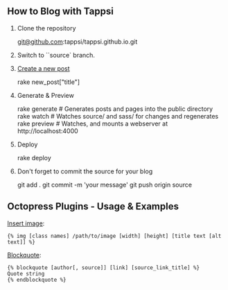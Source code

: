 ## How to Blog with Tappsi

1. Clone the repository

    git@github.com:tappsi/tappsi.github.io.git

2. Switch to ``source` branch.

3. [Create a new post](http://octopress.org/docs/blogging/)

    rake new_post["title"]

4. Generate & Preview

    rake generate   # Generates posts and pages into the public directory
    rake watch      # Watches source/ and sass/ for changes and regenerates
    rake preview    # Watches, and mounts a webserver at http://localhost:4000

5. Deploy

    rake deploy

6. Don't forget to commit the source for your blog

    git add .
    git commit -m 'your message'
    git push origin source


## Octopress Plugins - Usage & Examples

[Insert image](http://octopress.org/docs/plugins/image-tag/):

    {% img [class names] /path/to/image [width] [height] [title text [alt text]] %}

[Blockquote](http://octopress.org/docs/plugins/blockquote/):

    {% blockquote [author[, source]] [link] [source_link_title] %}
    Quote string
    {% endblockquote %}
